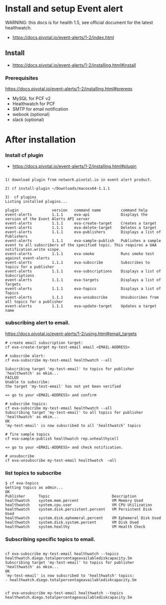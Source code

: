 
# Install and setup Event alert
WARNING: this docs is for health 1.5, see official document for the latest healthwatch.
- https://docs.pivotal.io/event-alerts/1-2/index.html

## Install 
- https://docs.pivotal.io/event-alerts/1-2/installing.html#install

### Prerequisites
https://docs.pivotal.io/event-alerts/1-2/installing.html#prereqs
- MySQL for PCF v2 
- Healthwatch for PCF
- SMTP for email notification
- webook (optional)
- slack (optional)

# After installation

### Install cf plugin
- https://docs.pivotal.io/event-alerts/1-2/installing.html#plugin
```

1) download plugin from network.pivotal.io in event alert product.

2) cf install-plugin ~/Downloads/macosx64-1.1.1

3)  cf plugins
Listing installed plugins...

plugin               version   command name         command help
event-alerts         1.1.1     eva-api              Displays the version of the Event Alerts API server
event-alerts         1.1.1     eva-create-target    Creates a target
event-alerts         1.1.1     eva-delete-target    Deletes a target
event-alerts         1.1.1     eva-publishers       Displays a list of Publishers
event-alerts         1.1.1     eva-sample-publish   Publishes a sample event to all subscribers of the specified topic. This requires a UAA notification.write scope.
event-alerts         1.1.1     eva-smoke            Runs smoke test against event-alerts
event-alerts         1.1.1     eva-subscribe        Subscribes to topics for a publisher
event-alerts         1.1.1     eva-subscriptions    Displays a list of Subscriptions
event-alerts         1.1.1     eva-targets          Displays a list of Targets
event-alerts         1.1.1     eva-topics           Displays a list of Topics
event-alerts         1.1.1     eva-unsubscribe      Unsubscribes from all topics for a publisher
event-alerts         1.1.1     eva-update-target    Updates a target name
```

### subscribing alert to email.

https://docs.pivotal.io/event-alerts/1-2/using.html#email_targets

```
# create email subscription target:
cf eva-create-target my-test-email email <EMAIL-ADDRESS>

# subscribe alert:
cf eva-subscribe my-test-email healthwatch --all

Subscribing target 'my-test-email' to topics for publisher 'healthwatch' as mkim...
FAILED
Unable to subscribe:
the target 'my-test-email' has not yet been verified

=> go to your <EMAIL-ADDRESS> and confirm 

# subscribe topics:
cf eva-subscribe my-test-email healthwatch --all
Subscribing target 'my-test-email' to all topics for publisher 'healthwatch' as mkim...
OK
'my-test-email' is now subscribed to all 'healthwatch’ topics

# fire sample topics
cf eva-sample-publish healthwatch rep.unhealthycell

=> go to your <EMAIL-ADDRESS> and check notification.

# unsubscribe 
cf eva-unsubscribe my-test-email healthwatch  —all

```

### list topics to subscribe

```
$ cf eva-topics
Getting topics as admin...
OK
Publisher      Topic                            Description
healthwatch    system.mem.percent               VM Memory Used
healthwatch    system.cpu.user                  VM CPU Utilization
healthwatch    system.disk.persistent.percent   VM Persistent Disk Used
healthwatch    system.disk.ephemeral.percent    VM Ephemeral Disk Used
healthwatch    system.disk.system.percent       VM Disk Used
healthwatch    system.healthy                   VM Health Check
```

### Subscribing specific topics to email.

```

cf eva-subscribe my-test-email healthwatch --topics healthwatch.diego.totalpercentageavailablediskcapacity.5m
Subscribing target 'my-test-email' to topics for publisher 'healthwatch' as mkim...
OK
'my-test-email' is now subscribed to 'healthwatch' topics:
- healthwatch.diego.totalpercentageavailablediskcapacity.5m


cf eva-unsubscribe my-test-email healthwatch --topics healthwatch.diego.totalpercentageavailablediskcapacity.5m



```
